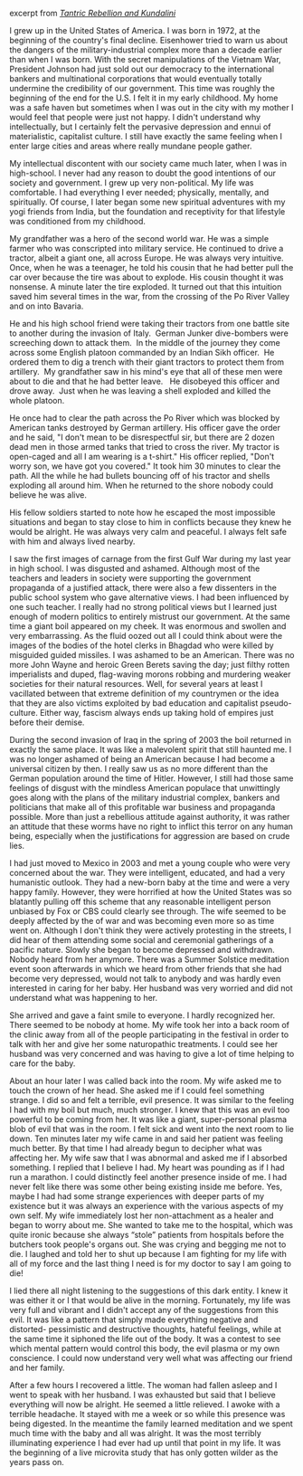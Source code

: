 
excerpt from <em><a href="http://elmisterio.org/tantric-rebellion-and-kundalini/">Tantric Rebellion and Kundalini</a></em>

I grew up in the United States of America. I was born in 1972, at the beginning of the country's final decline. Eisenhower tried to warn us about the dangers of the military-industrial complex more than a decade earlier than when I was born. With the secret manipulations of the Vietnam War, President Johnson had just sold out our democracy to the international bankers and multinational corporations that would eventually totally undermine the credibility of our government. This time was roughly the beginning of the end for the U.S. I felt it in my early childhood. My home was a safe haven but sometimes when I was out in the city with my mother I would feel that people were just not happy. I didn't understand why intellectually, but I certainly felt the pervasive depression and ennui of materialistic, capitalist culture. I still have exactly the same feeling when I enter large cities and areas where really mundane people gather.

My intellectual discontent with our society came much later, when I was in high-school. I never had any reason to doubt the good intentions of our society and government. I grew up very non-political. My life was comfortable. I had everything I ever needed; physically, mentally, and spiritually. Of course, I later began some new spiritual adventures with my yogi friends from India, but the foundation and receptivity for that lifestyle was conditioned from my childhood.

My grandfather was a hero of the second world war. He was a simple farmer who was conscripted into military service. He continued to drive a tractor, albeit a giant one, all across Europe. He was always very intuitive. Once, when he was a teenager, he told his cousin that he had better pull the car over because the tire was about to explode. His cousin thought it was nonsense. A minute later the tire exploded. It turned out that this intuition saved him several times in the war, from the crossing of the Po River Valley and on into Bavaria.

He and his high school friend were taking their tractors from one battle site to another during the invasion of Italy.  German Junker dive-bombers were screeching down to attack them.  In the middle of the journey they come across some English platoon commanded by an Indian Sikh officer.  He ordered them to dig a trench with their giant tractors to protect them from artillery.  My grandfather saw in his mind's eye that all of these men were about to die and that he had better leave.   He disobeyed this officer and drove away.  Just when he was leaving a shell exploded and killed the whole platoon.

He once had to clear the path across the Po River which was blocked by American tanks destroyed by German artillery. His officer gave the order and he said, "I don't mean to be disrespectful sir, but there are 2 dozen dead men in those armed tanks that tried to cross the river. My tractor is open-caged and all I am wearing is a t-shirt." His officer replied, "Don't worry son, we have got you covered." It took him 30 minutes to clear the path. All the while he had bullets bouncing off of his tractor and shells exploding all around him. When he returned to the shore nobody could believe he was alive.

His fellow soldiers started to note how he escaped the most impossible situations and began to stay close to him in conflicts because they knew he would be alright. He was always very calm and peaceful. I always felt safe with him and always lived nearby.

I saw the first images of carnage from the first Gulf War during my last year in high school. I was disgusted and ashamed. Although most of the teachers and leaders in society were supporting the government propaganda of a justified attack, there were also a few dissenters in the public school system who gave alternative views. I had been influenced by one such teacher. I really had no strong political views but I learned just enough of modern politics to entirely mistrust our government. At the same time a giant boil appeared on my cheek. It was enormous and swollen and very embarrassing. As the fluid oozed out all I could think about were the images of the bodies of the hotel clerks in Bhagdad who were killed by misguided guided missiles. I was ashamed to be an American. There was no more John Wayne and heroic Green Berets saving the day; just filthy rotten imperialists and duped, flag-waving morons robbing and murdering weaker societies for their natural resources. Well, for several years at least I vacillated between that extreme definition of my countrymen or the idea that they are also victims exploited by bad education and capitalist pseudo-culture. Either way, fascism always ends up taking hold of empires just before their demise.

During the second invasion of Iraq in the spring of 2003 the boil returned in exactly the same place. It was like a malevolent spirit that still haunted me. I was no longer ashamed of being an American because I had become a universal citizen by then. I really saw us as no more different than the German population around the time of Hitler. However, I still had those same feelings of disgust with the mindless American populace that unwittingly goes along with the plans of the military industrial complex, bankers and politicians that make all of this profitable war business and propaganda possible. More than just a rebellious attitude against authority, it was rather an attitude that these worms have no right to inflict this terror on any human being, especially when the justifications for aggression are based on crude lies.

I had just moved to Mexico in 2003 and met a young couple who were very concerned about the war. They were intelligent, educated, and had a very humanistic outlook. They had a new-born baby at the time and were a very happy family. However, they were horrified at how the United States was so blatantly pulling off this scheme that any reasonable intelligent person unbiased by Fox or CBS could clearly see through. The wife seemed to be deeply affected by the of war and was becoming even more so as time went on. Although I don't think they were actively protesting in the streets, I did hear of them attending some social and ceremonial gatherings of a pacific nature. Slowly she began to become depressed and withdrawn. Nobody heard from her anymore. There was a Summer Solstice meditation event soon afterwards in which we heard from other friends that she had become very depressed, would not talk to anybody and was hardly even interested in caring for her baby. Her husband was very worried and did not understand what was happening to her.

She arrived and gave a faint smile to everyone. I hardly recognized her. There seemed to be nobody at home. My wife took her into a back room of the clinic away from all of the people participating in the festival in order to talk with her and give her some naturopathic treatments. I could see her husband was very concerned and was having to give a lot of time helping to care for the baby.

About an hour later I was called back into the room. My wife asked me to touch the crown of her head. She asked me if I could feel something strange. I did so and felt a terrible, evil presence. It was similar to the feeling I had with my boil but much, much stronger. I knew that this was an evil too powerful to be coming from her. It was like a giant, super-personal plasma blob of evil that was in the room. I felt sick and went into the next room to lie down. Ten minutes later my wife came in and said her patient was feeling much better. By that time I had already begun to decipher what was affecting her. My wife saw that I was abnormal and asked me if I absorbed something. I replied that I believe I had. My heart was pounding as if I had run a marathon. I could distinctly feel another presence inside of me. I had never felt like there was some other being existing inside me before. Yes, maybe I had had some strange experiences with deeper parts of my existence but it was always an experience with the various aspects of my own self. My wife immediately lost her non-attachment as a healer and began to worry about me. She wanted to take me to the hospital, which was quite ironic because she always “stole” patients from hospitals before the butchers took people's organs out. She was crying and begging me not to die. I laughed and told her to shut up because I am fighting for my life with all of my force and the last thing I need is for my doctor to say I am going to die!

I lied there all night listening to the suggestions of this dark entity. I knew it was either it or I that would be alive in the morning. Fortunately, my life was very full and vibrant and I didn't accept any of the suggestions from this evil. It was like a pattern that simply made everything negative and distorted- pessimistic and destructive thoughts, hateful feelings, while at the same time it siphoned the life out of the body. It was a contest to see which mental pattern would control this body, the evil plasma or my own conscience. I could now understand very well what was affecting our friend and her family.

After a few hours I recovered a little. The woman had fallen asleep and I went to speak with her husband. I was exhausted but said that I believe everything will now be alright. He seemed a little relieved. I awoke with a terrible headache. It stayed with me a week or so while this presence was being digested. In the meantime the family learned meditation and we spent much time with the baby and all was alright. It was the most terribly illuminating experience I had ever had up until that point in my life. It was the beginning of a live microvita study that has only gotten wilder as the years pass on.
